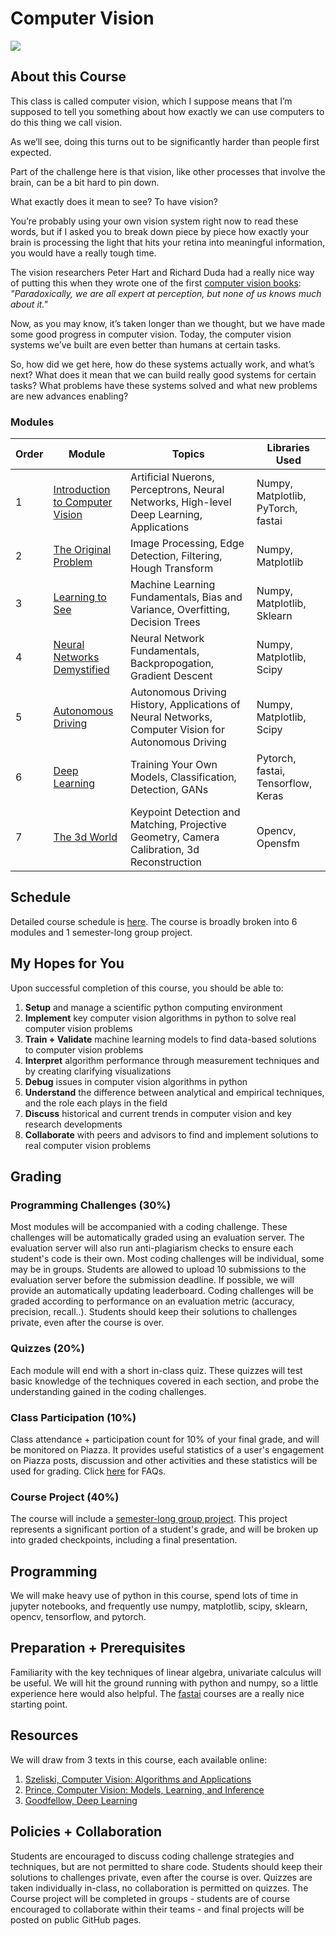 # Computer Vision

![](graphics/cv_lander_clip.gif)

## About this Course

This class is called computer vision, which I suppose means that I’m supposed to tell you something about how exactly we can use computers to do this thing we call vision. 

As we’ll see, doing this turns out to be significantly harder than people first expected. 

Part of the challenge here is that vision, like other processes that involve the brain, can be a bit hard to pin down. 

What exactly does it mean to see? To have vision?

You’re probably using your own vision system right now to read these words, but if I asked you to break down piece by piece how exactly your brain is processing the light that hits your retina into meaningful information, you would have a really tough time. 

The vision researchers Peter Hart and Richard Duda had a really nice way of putting this when they wrote one of the first [computer vision books](https://www.amazon.com/Pattern-Classification-Scene-Analysis-Richard/dp/0471223611): *"Paradoxically, we are all expert at perception, but none of us knows much about it."*

Now, as you may know, it’s taken longer than we thought, but we have made some good progress in computer vision. Today, the computer vision systems we’ve built are even better than humans at certain tasks. 

So, how did we get here, how do these systems actually work, and what’s next? What does it mean that we can build really good systems for certain tasks? What problems have these systems solved and what new problems are new advances enabling?

### Modules
| Order |   Module    | Topics | Libraries Used | 
| ------- | ------------- | --------------------------- | -------------------------- |
| 1 | [Introduction to Computer Vision](https://github.com/unccv/intro_to_computer_vision) | Artificial Nuerons, Perceptrons, Neural Networks, High-level Deep Learning, Applications | Numpy, Matplotlib, PyTorch, fastai |
| 2 | [The Original Problem](https://github.com/unccv/the_original_problem)| Image Processing, Edge Detection, Filtering, Hough Transform| Numpy, Matplotlib|
| 3 | [Learning to See](https://github.com/unccv/learning_to_see) | Machine Learning Fundamentals, Bias and Variance, Overfitting, Decision Trees | Numpy, Matplotlib, Sklearn |
| 4 | [Neural Networks Demystified](https://github.com/unccv/neural_networks) | Neural Network Fundamentals, Backpropogation, Gradient Descent | Numpy, Matplotlib, Scipy |
| 5 | [Autonomous Driving](https://github.com/unccv/autonomous_driving) | Autonomous Driving History, Applications of Neural Networks, Computer Vision for Autonomous Driving| Numpy, Matplotlib, Scipy|
| 6 | [Deep Learning](https://github.com/unccv/deep_learning) | Training Your Own Models, Classification, Detection, GANs | Pytorch, fastai, Tensorflow, Keras|
| 7 | [The 3d World](https://github.com/unccv/the_3d_world) | Keypoint Detection and Matching, Projective Geometry, Camera Calibration, 3d Reconstruction | Opencv, Opensfm|


## Schedule
Detailed course schedule is [here](https://docs.google.com/spreadsheets/d/1Odz1PMNrHdAFfWSJayRSEljyJ9PSdUEaggp9TOE22x0/edit?usp=sharing). The course is broadly broken into 6 modules and 1 semester-long group project. 

## My Hopes for You

Upon successful completion of this course, you should be able to:

1. **Setup** and manage a scientific python computing environment
2. **Implement** key computer vision algorithms in python to solve real computer vision problems
3. **Train + Validate** machine learning models to find data-based solutions to computer vision problems
4. **Interpret** algorithm performance through measurement techniques and by creating clarifying visualizations
5. **Debug** issues in computer vision algorithms in python
6. **Understand** the difference between analytical and empirical techniques, and the role each plays in the field
7. **Discuss** historical and current trends in computer vision and key research developments
8. **Collaborate** with peers and advisors to find and implement solutions to real computer vision problems


## Grading

### Programming Challenges (30%)
Most modules will be accompanied with a coding challenge. These challenges will be automatically graded using an evaluation server. The evaluation server will also run anti-plagiarism checks to ensure each student's code is their own. Most coding challenges will be individual, some may be in groups. Students are allowed to upload 10 submissions to the evaluation server before the submission deadline. If possible, we will provide an automatically updating leaderboard. Coding challenges will be graded according to performance on an evaluation metric (accuracy, precision, recall..). Students should keep their solutions to challenges private, even after the course is over. 

### Quizzes (20%)
Each module will end with a short in-class quiz. These quizzes will test basic knowledge of the techniques covered in each section, and probe the understanding gained in the coding challenges.

### Class Participation (10%)
Class attendance + participation count for 10% of your final grade, and will be monitored on Piazza. It provides useful statistics of a user's engagement on Piazza posts, discussion and other activities and these statistics will be used for grading. Click [here](https://docs.google.com/document/d/1Ke1NSwRFO1X3l6iebSH9ySL47K1psuIrcFeK-Hv0k2s/edit?usp=sharing) for FAQs.

### Course Project (40%)
The course will include a [semester-long group project](https://github.com/unccv/course_project). This project represents a significant portion of a student's grade, and will be broken up into graded checkpoints, including a final presentation. 


## Programming
We will make heavy use of python in this course, spend lots of time in jupyter notebooks, and frequently use numpy, matplotlib, scipy, sklearn, opencv, tensorflow, and pytorch. 

## Preparation + Prerequisites
Familiarity with the key techniques of linear algebra, univariate calculus will be useful. We will hit the ground running with python and numpy, so a little experience here would also helpful. The [fastai](https://www.fast.ai/) courses are a really nice starting point.


## Resources
We will draw from 3 texts in this course, each available online:
1. [Szeliski, Computer Vision: Algorithms and Applications](http://szeliski.org/Book/)
2. [Prince, Computer Vision:  Models, Learning, and Inference](http://www.computervisionmodels.com/)
3. [Goodfellow, Deep Learning](http://www.deeplearningbook.org/)

## Policies + Collaboration
Students are encouraged to discuss coding challenge strategies and techniques, but are not permitted to share code. Students should keep their solutions to challenges private, even after the course is over. Quizzes are taken individually in-class, no collaboration is permitted on quizzes. The Course project will be completed in groups - students are of course encouraged to collaborate within their teams - and final projects will be posted on public GitHub pages. 








